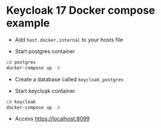 # Keycloak 17 Docker compose example

- Add `host.docker.internal` to your hosts file

- Start postgres container

```sh
cd postgres
docker-compose up -d
```
- Create a database called `keycloak_postgres`

- Start keycloak container

```sh
cd keycloak
docker-compose up -d
```

- Access [https://localhost:8099](https://localhost:8099)
